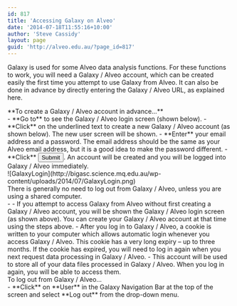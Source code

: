 ```yaml
---
id: 817
title: 'Accessing Galaxy on Alveo'
date: '2014-07-18T11:55:16+10:00'
author: 'Steve Cassidy'
layout: page
guid: 'http://alveo.edu.au/?page_id=817'
---
```


Galaxy is used for some Alveo data analysis functions. For these functions to work, you will need a Galaxy / Alveo account, which can be created easily the first time you attempt to use Galaxy from Alveo. It can also be done in advance by directly entering the Galaxy / Alveo URL, as explained here.

<section class="panel panel-default instructions"><div class="panel-title">**To create a Galaxy / Alveo account in advance…**</div><div class="panel-body">- **Go to** <http://galaxy.alveo.edu.au/> to see the Galaxy / Alveo login screen (shown below).
- **Click** on the underlined text to create a new Galaxy / Alveo account (as shown below). The new user screen will be shown.
- **Enter** your email address and a password. The email address should be the same as your Alveo email address, but it is a good idea to make the password different.
- **Click** <button class="btn btn-default" type="button">Submit</button>. An account will be created and you will be logged into Galaxy / Alveo immediately.

</div></section>![GalaxyLogin](http://bigasc.science.mq.edu.au/wp-content/uploads/2014/07/GalaxyLogin.png)

<aside class="panel panel-default aside"><div class="panel-body">There is generally no need to log out from Galaxy / Alveo, unless you are using a shared computer.</div></aside>- - If you attempt to access Galaxy from Alveo without first creating a Galaxy / Alveo account, you will be shown the Galaxy / Alveo login screen (as shown above). You can create your Galaxy / Alveo account at that time using the steps above.
    - After you log in to Galaxy / Alveo, a cookie is written to your computer which allows automatic login whenever you access Galaxy / Alveo. This cookie has a very long expiry – up to three months. If the cookie has expired, you will need to log in again when you next request data processing in Galaxy / Alveo.
    - This account will be used to store all of your data files processed in Galaxy / Alveo. When you log in again, you will be able to access them.

<section class="panel panel-default instructions"><div class="panel-title">To log out from Galaxy / Alveo…</div><div class="panel-body">- **Click** on **User** in the Galaxy Navigation Bar at the top of the screen and select **Log out** from the drop-down menu.

</div></section>